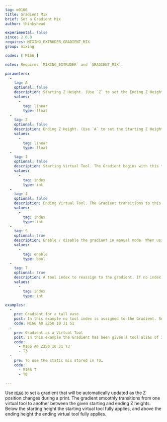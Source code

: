 ```yaml
---
tag: m0166
title: Gradient Mix
brief: Set a Gradient Mix
author: thinkyhead

experimental: false
since: 2.0.0
requires: MIXING_EXTRUDER,GRADIENT_MIX
group: mixing

codes: [ M166 ]

notes: Requires `MIXING_EXTRUDER` and `GRADIENT_MIX`.

parameters:
  -
    tag: A
    optional: false
    description: Starting Z Height. (Use `Z` to set the Ending Z Height.)
    values:
      -
        tag: linear
        type: float
  -
    tag: Z
    optional: false
    description: Ending Z Height. (Use `A` to set the Starting Z Height.)
    values:
      -
        tag: linear
        type: float
  -
    tag: I
    optional: false
    description: Starting Virtual Tool. The Gradient begins with this tool-mix. Below the Starting Z Height the Starting Virtual Tool fully applies.
    values:
      -
        tag: index
        type: int
  -
    tag: J
    optional: false
    description: Ending Virtual Tool. The Gradient transitions to this tool-mix as Z approaches the Ending Z Height. Above the Ending Z Height the Ending Virtual Tool fully applies.
    values:
      -
        tag: index
        type: int
  -
    tag: S
    optional: true
    description: Enable / disable the gradient in manual mode. When using the tool index alias, tool-change commands determine whether or not the gradient is enabled.
    values:
      -
        tag: enable
        type: bool
  -
    tag: T
    optional: true
    description: A tool index to reassign to the gradient. If no index is given, cancel the tool assignment.
    values:
      -
        tag: index
        type: int

examples:
  -
    pre: Gradient for a tall vase
    post: In this example no tool index is assigned to the Gradient. So the Gradient is enabled using `M166 S1` and disabled with `M166 S0`.
    code: M166 A0 Z250 I0 J1 S1
  -
    pre: Gradient as a Virtual Tool
    post: In this example the Gradient has been given a tool alias of 3. So the Gradient is selected with `T3`, and all other `Tn` commands will select a static mix.
    code:
      - M166 A0 Z250 I0 J1 T3
      - T3
  -
    pre: To use the static mix stored in T0…
    code:
      - M166 T
      - T0

---
```


Use [`M166`](/docs/gcode/M166.html) to set a gradient that will be automatically updated as the Z position changes during a print. The gradient smoothly transitions from one virtual tool to another between the given starting and ending Z heights. Below the starting height the starting virtual tool fully applies, and above the ending height the ending virtual tool fully applies.
